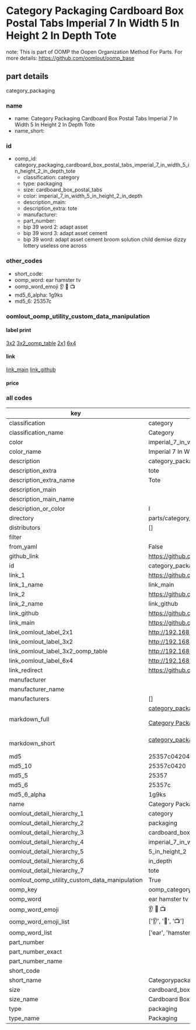 # Category Packaging Cardboard Box Postal Tabs Imperial 7 In Width 5 In Height 2 In Depth Tote  

note: This is part of OOMP the Oopen Organization Method For Parts. For more details: https://github.com/oomlout/oomp_base

##  part details
  



category_packaging



### name
* name: Category Packaging Cardboard Box Postal Tabs Imperial 7 In Width 5 In Height 2 In Depth Tote
* name_short: 
### id
* oomp_id: category_packaging_cardboard_box_postal_tabs_imperial_7_in_width_5_in_height_2_in_depth_tote
  * classification: category
  * type: packaging
  * size: cardboard_box_postal_tabs
  * color: imperial_7_in_width_5_in_height_2_in_depth
  * description_main: 
  * description_extra: tote
  * manufacturer: 
  * part_number: 
  * bip 39 word 2: adapt asset
  * bip 39 word 3: adapt asset cement
  * bip 39 word: adapt asset cement broom solution child demise dizzy lottery useless one across

### other_codes
* short_code: 
* oomp_word: ear hamster tv
* oomp_word_emoji :ear: :hamster: :tv:
* md5_6_alpha: 1g9ks
* md5_6: 25357c






### oomlout_oomp_utility_custom_data_manipulation
#### label print
[3x2](http://192.168.1.245:1112/?label=oomp%201g9ks)
[3x2_oomp_table](http://192.168.1.108:1112/?label=oomp%201g9ks)
[2x1](http://192.168.1.242:1112/?label=oomp%201g9ks)
[6x4](http://192.168.1.55:1112/?label=oomp%201g9ks)    

#### link

[link_main](https://github.com/oomlout/oomlout_oomp_version_1_messy/tree/main/parts/category_packaging_cardboard_box_postal_tabs_imperial_7_in_width_5_in_height_2_in_depth_tote) [link_github](https://github.com/oomlout/oomlout_oomp_version_1_messy/tree/main/parts/category_packaging_cardboard_box_postal_tabs_imperial_7_in_width_5_in_height_2_in_depth_tote)                             

#### price







### all codes 
| key | value |  
| --- | --- |  
| classification | category |  
| classification_name | Category |  
| color | imperial_7_in_width_5_in_height_2_in_depth |  
| color_name | Imperial 7 In Width 5 In Height 2 In Depth |  
| description | category_packaging |  
| description_extra | tote |  
| description_extra_name | Tote |  
| description_main |  |  
| description_main_name |  |  
| description_or_color | I  |  
| directory | parts/category_packaging_cardboard_box_postal_tabs_imperial_7_in_width_5_in_height_2_in_depth_tote |  
| distributors | [] |  
| filter |  |  
| from_yaml | False |  
| github_link | https://github.com/oomlout/oomlout_oomp_part_src/tree/main/parts/category_packaging_cardboard_box_postal_tabs_imperial_7_in_width_5_in_height_2_in_depth_tote |  
| id | category_packaging_cardboard_box_postal_tabs_imperial_7_in_width_5_in_height_2_in_depth_tote |  
| link_1 | https://github.com/oomlout/oomlout_oomp_version_1_messy/tree/main/parts/category_packaging_cardboard_box_postal_tabs_imperial_7_in_width_5_in_height_2_in_depth_tote |  
| link_1_name | link_main |  
| link_2 | https://github.com/oomlout/oomlout_oomp_version_1_messy/tree/main/parts/category_packaging_cardboard_box_postal_tabs_imperial_7_in_width_5_in_height_2_in_depth_tote |  
| link_2_name | link_github |  
| link_github | https://github.com/oomlout/oomlout_oomp_version_1_messy/tree/main/parts/category_packaging_cardboard_box_postal_tabs_imperial_7_in_width_5_in_height_2_in_depth_tote |  
| link_main | https://github.com/oomlout/oomlout_oomp_version_1_messy/tree/main/parts/category_packaging_cardboard_box_postal_tabs_imperial_7_in_width_5_in_height_2_in_depth_tote |  
| link_oomlout_label_2x1 | http://192.168.1.242:1112/?label=oomp%201g9ks |  
| link_oomlout_label_3x2 | http://192.168.1.245:1112/?label=oomp%201g9ks |  
| link_oomlout_label_3x2_oomp_table | http://192.168.1.108:1112/?label=oomp%201g9ks |  
| link_oomlout_label_6x4 | http://192.168.1.55:1112/?label=oomp%201g9ks |  
| link_redirect | https://github.com/oomlout/oomlout_oomp_version_1_messy/tree/main/parts/category_packaging_cardboard_box_postal_tabs_imperial_7_in_width_5_in_height_2_in_depth_tote |  
| manufacturer |  |  
| manufacturer_name |  |  
| manufacturers | [] |  
| markdown_full | [category_packaging_cardboard_box_postal_tabs_imperial_7_in_width_5_in_height_2_in_depth_tote](none)<br>[](none)<br>[Category Packaging Cardboard Box Postal Tabs Imperial 7 In Width 5 In Height 2 In Depth Tote](none)<br><br> |  
| markdown_short | [category_packaging_cardboard_box_postal_tabs_imperial_7_in_width_5_in_height_2_in_depth_tote](none)<br><br> |  
| md5 | 25357c04204027489fe761cc4a436818 |  
| md5_10 | 25357c0420 |  
| md5_5 | 25357 |  
| md5_6 | 25357c |  
| md5_6_alpha | 1g9ks |  
| name | Category Packaging Cardboard Box Postal Tabs Imperial 7 In Width 5 In Height 2 In Depth Tote |  
| oomlout_detail_hierarchy_1 | category |  
| oomlout_detail_hierarchy_2 | packaging |  
| oomlout_detail_hierarchy_3 | cardboard_box_postal_tabs |  
| oomlout_detail_hierarchy_4 | imperial_7_in_width |  
| oomlout_detail_hierarchy_5 | 5_in_height_2 |  
| oomlout_detail_hierarchy_6 | in_depth |  
| oomlout_detail_hierarchy_7 | tote |  
| oomlout_oomp_utility_custom_data_manipulation | True |  
| oomp_key | oomp_category_packaging_cardboard_box_postal_tabs_imperial_7_in_width_5_in_height_2_in_depth_tote |  
| oomp_word | ear hamster tv |  
| oomp_word_emoji | :ear: :hamster: :tv: |  
| oomp_word_emoji_list | [':ear:', ':hamster:', ':tv:'] |  
| oomp_word_list | ['ear', 'hamster', 'tv'] |  
| part_number |  |  
| part_number_exact |  |  
| part_number_name |  |  
| short_code |  |  
| short_name | Categorypackaging |  
| size | cardboard_box_postal_tabs |  
| size_name | Cardboard Box Postal Tabs |  
| type | packaging |  
| type_name | Packaging |  
